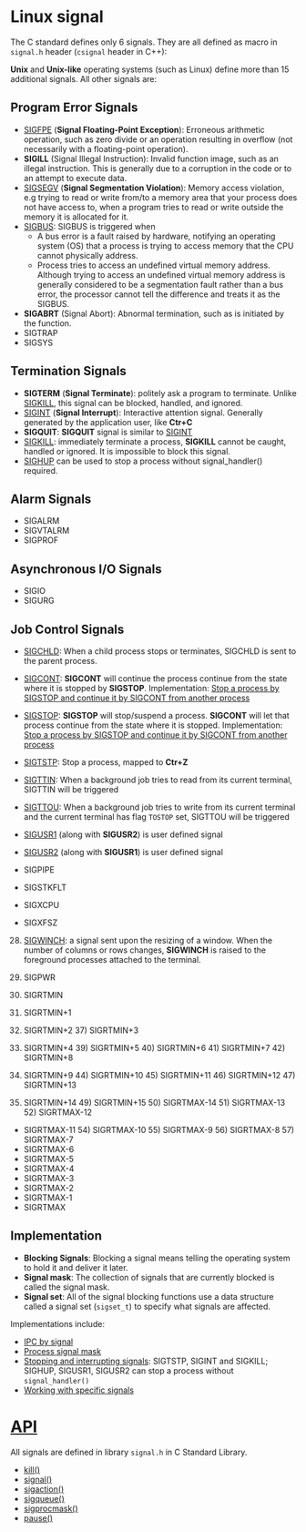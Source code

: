 # Linux signal

The C standard defines only 6 signals. They are all defined as macro in ``signal.h`` header (``csignal`` header in C++):



**Unix** and **Unix-like** operating systems (such as Linux) define more than 15 additional signals. All other signals are:

## Program Error Signals
* [SIGFPE](Working%20with%20specific%20signal.md#sigfpe) (**Signal Floating-Point Exception**): Erroneous arithmetic operation, such as zero divide or an operation resulting in overflow (not necessarily with a floating-point operation).
* **SIGILL** (Signal Illegal Instruction): Invalid function image, such as an illegal instruction. This is generally due to a corruption in the code or to an attempt to execute data.
* [SIGSEGV](Working%20with%20specific%20signals.md#sigsegv) (**Signal Segmentation Violation**): Memory access violation, e.g trying to read or write from/to a memory area that your process does not have access to, when a program tries to read or write outside the memory it is allocated for it.
* [SIGBUS](): SIGBUS is triggered when
  * A bus error is a fault raised by hardware, notifying an operating system (OS) that a process is trying to access memory that the CPU cannot physically address.
  * Process tries to access an undefined virtual memory address. Although trying to access an undefined virtual memory address is generally considered to be a segmentation fault rather than a bus error, the processor cannot tell the difference and treats it as the SIGBUS.
* **SIGABRT** (Signal Abort): Abnormal termination, such as is initiated by the function.
* SIGTRAP
* SIGSYS

## Termination Signals
* **SIGTERM** (**Signal Terminate**): politely ask a program to terminate. Unlike [SIGKILL](Working%20with%20specific%20signal.md#sigkill), this signal can be blocked, handled, and ignored.
* [SIGINT](Working%20with%20specific%20signal.md#sigtstp-and-sigint) (**Signal Interrupt**): Interactive attention signal. Generally generated by the application user, like **Ctr+C**
* **SIGQUIT**: **SIGQUIT** signal is similar to [SIGINT](Working%20with%20specific%20signal.md#sigtstp-and-sigint)
* [SIGKILL](Working%20with%20specific%20signal.md#sigkill): immediately terminate a process, **SIGKILL** cannot be caught, handled or ignored. It is impossible to block this signal.
* [SIGHUP](Working%20with%20specific%20signal.md#sighup-sigusr1-sigusr2-can-stop-a-process-without-signal_handler-required) can be used to stop a process without signal_handler() required.
## Alarm Signals
* SIGALRM  
* SIGVTALRM
* SIGPROF
## Asynchronous I/O Signals
* SIGIO
* SIGURG
## Job Control Signals
* [SIGCHLD](../Process/Process%20cloning/Signal%20for%20fork().md#sigchld): When a child process stops or terminates, SIGCHLD is sent to the parent process.
* [SIGCONT](../Process/system()%20for%20a%20process%20with%20infinite%20loop%20in%20the%20background.md#stop%20child_process%20by%20SIGSTOP%20and%20continue%20it%20by%20SIGCONT): **SIGCONT** will continue the process continue from the state where it is stopped by **SIGSTOP**. Implementation: [Stop a process by SIGSTOP and continue it by SIGCONT from another process](../Process/system()%20for%20a%20process%20with%20infinite%20loop%20in%20the%20background.md#stop-child_process-by-sigstop-and-continue-it-by-sigcont)
* [SIGSTOP](../Process/system()%20for%20a%20process%20with%20infinite%20loop%20in%20the%20background.md#stop%20child_process%20by%20SIGSTOP%20and%20continue%20it%20by%20SIGCONT): **SIGSTOP** will stop/suspend a process. **SIGCONT** will let that process continue from the state where it is stopped. Implementation: [Stop a process by SIGSTOP and continue it by SIGCONT from another process](../Process/system()%20for%20a%20process%20with%20infinite%20loop%20in%20the%20background.md#stop-child_process-by-sigstop-and-continue-it-by-sigcont)
* [SIGTSTP](Working%20with%20specific%20signal.md#sigtstp-and-sigint): Stop a process, mapped to **Ctr+Z**
* [SIGTTIN](Working%20with%20specific%20signals.md#sigttin): When a background job tries to read from its current terminal, SIGTTIN will be triggered
* [SIGTTOU](Working%20with%20specific%20signals.md#sigttou): When a background job tries to write from its current terminal and the current terminal has flag ``TOSTOP`` set, SIGTTOU will be triggered


* [SIGUSR1](Working%20with%20specific%20signal.md#sigusr1-and-sigusr2) (along with **SIGUSR2**) is user defined signal
* [SIGUSR2](Working%20with%20specific%20signal.md#sigusr1-and-sigusr2) (along with **SIGUSR1**) is user defined signal

* SIGPIPE

* SIGSTKFLT





* SIGXCPU
* SIGXFSZ


28. [SIGWINCH](Working%20with%20specific%20signal.md#sigwinch): a signal sent upon the resizing of a window. When the number of columns or rows changes, **SIGWINCH** is raised to the foreground processes attached to the terminal.
30. SIGPWR

34. SIGRTMIN
35. SIGRTMIN+1
36. SIGRTMIN+2	37) SIGRTMIN+3
38. SIGRTMIN+4	39) SIGRTMIN+5	40) SIGRTMIN+6	41) SIGRTMIN+7	42) SIGRTMIN+8
43. SIGRTMIN+9	44) SIGRTMIN+10	45) SIGRTMIN+11	46) SIGRTMIN+12	47) SIGRTMIN+13
48. SIGRTMIN+14	49) SIGRTMIN+15	50) SIGRTMAX-14	51) SIGRTMAX-13	52) SIGRTMAX-12
* SIGRTMAX-11	54) SIGRTMAX-10	55) SIGRTMAX-9	56) SIGRTMAX-8	57) SIGRTMAX-7
* SIGRTMAX-6
* SIGRTMAX-5
* SIGRTMAX-4
* SIGRTMAX-3
* SIGRTMAX-2
* SIGRTMAX-1
* SIGRTMAX


## Implementation

* **Blocking Signals**: Blocking a signal means telling the operating system to hold it and deliver it later. 
* **Signal mask**: The collection of signals that are currently blocked is called the signal mask.
* **Signal set**: All of the signal blocking functions use a data structure called a signal set (``sigset_t``) to specify what signals are affected.

Implementations include:
* [IPC by signal](IPC%20by%20signal.md)
* [Process signal mask](Process%20signal%20mask.md)
* [Stopping and interrupting signals](): SIGTSTP, SIGINT and SIGKILL; SIGHUP, SIGUSR1, SIGUSR2 can stop a process without ``signal_handler()``
* [Working with specific signals](Working%20with%20specific%20signals.md)

# [API](API.md)

All signals are defined in library ``signal.h`` in C Standard Library.

* [kill()]()
* [signal()]()
* [sigaction()]()
* [sigqueue()]()
* [sigprocmask()]()
* [pause()]()
